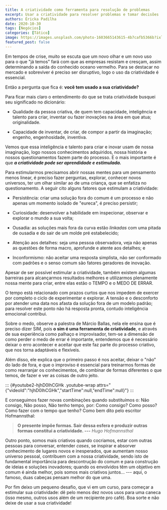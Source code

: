 ```yaml
---
title: A criatividade como ferramenta para resolução de problemas
excerpt: Usar a criatividade para resolver problemas e tomar decisões
authors: Éricka Padilha
date: 2020-10-30
tags: [Negócios]
categories: [Tático]
image: https://images.unsplash.com/photo-1603665143615-4b7cafb5366b?ixlib=rb-1.2.1&ixid=eyJhcHBfaWQiOjEyMDd9&auto=format&fit=crop&w=1500&q=80
featured_post: false
---
```


Em tempos de crise, muito se escuta que um novo olhar e um novo uso para
o que "já temos" fará com que as empresas resistam e cresçam, assim
determinando a saída do conhecido oceano vermelho. Para se destacar no
mercado e sobreviver é preciso ser disruptivo, logo o uso da
criatividade é essencial.

Então a pergunta que fica é: **você tem usado a sua criatividade?**

Para ficar mais claro o entendimento do que se trata criatividade
busquei seu significado no dicionário:

-   Qualidade da pessoa criativa, de quem tem capacidade, inteligência e
    talento para criar, inventar ou fazer inovações na área em que atua;
    originalidade.

-   Capacidade de inventar, de criar, de compor a partir da imaginação;
    engenho, engenhosidade, inventiva.

Vemos que essa inteligência e talento para criar e inovar usam de nossa
imaginação, logo nossos conhecimentos adquiridos, nossa história e
nossos questionamentos fazem parte do processo. E o mais importante é
que ***a criatividade pode ser aprendidade e estimulada.***

Para estimularmos precisamos abrir nossas mentes para um pensamento
menos linear, é preciso fazer perguntas, explorar, conhecer novos
universos, ter um olhar similar ao de uma criança, que se enfatiza no
questionamento. A seguir cito alguns fatores que estimulam a
criatividade:

-   Persistência: criar uma solução fora do comum é um processo e não
    apenas um momento isolado de "eureca", é preciso persistir;

-   Curiosidade: desenvolver a habilidade em inspecionar, observar e
    explorar o mundo a sua volta;

-   Ousadia: as soluções mais fora da curva estão *linkadas* com uma
    pitada de ousadia e do sair de um molde pré estabelecido;

-   Atenção aos detalhes: seja uma pessoa observadora, veja não apenas
    as questões de forma macro, aprofunde e atente aos detalhes; e

-   Inconformismo: não aceitar uma resposta simplista, não ser
    conformado com padrões e o senso comum são fatores geradores de
    inovação.

Apesar de ser possível estimular a criatividade, também existem algumas
barreiras para alcançarmos resultados melhores e utilizarmos plenamente
nossa mente para criar, entre elas estão o TEMPO e o MEDO DE ERRAR.

O tempo está relacionado com prazos curtos que nos impedem de exercer
por completo o ciclo de experimentar e explorar. A tensão e o
desconforto por atender uma data nos afasta da solução fora de um modelo
padrão; para resolver este ponto não há resposta pronta, contudo
inteligência emocional contribui.

Sobre o medo, observe a palestra de Márcio Ballas, nela ele ensina que é
preciso dizer SIM, pois **o sim é uma ferramenta de criatividade**, e
através de sua experiência como palhaço e improvisador, tem-se a
dimensão de como perder o medo de errar é importante, entendemos que é
necessário deixar o erro acontecer e aceitar que este faz parte do
processo criativo, que nos torna adaptáveis e flexíveis.

Além disso, ele explica que o primeiro passo é nos aceitar, deixar o
"não" do lado de fora, e que o improviso é essencial para treinarmos
formas de como rearranjar os conhecimentos, de combinar de formas
diferentes o que temos, de fazer e ver as coisas de outro jeito.

::: {#youtube2-hjhD0lhCGHk .youtube-wrap attrs="{\"videoId\":\"hjhD0lhCGHk\",\"startTime\":null,\"endTime\":null}"}
:::

E conseguimos fazer novas combinações quando substituímos o: Não
consigo, Não posso, Não tenho tempo, por: Como consigo? Como posso? Como
fazer com o tempo que tenho? Como bem dito pelo escritor Hofmannsthal:

> **O presente impõe formas. Sair dessa esfera e produzir outras formas
> constitui a criatividade. ---** *Hugo Hofmannsthal*

Outro ponto, somos mais criativos quando cocriamos, estar com outras
pessoas para conversar, entender *cases*, se inspirar e absorver
conhecimento de lugares novos e inesperados, que aumentam nosso universo
pessoal, contribuem com a nossa criatividade, sendo isto de fundamental
importãncia para descontrução do comum e para construção de ideias e
soluções inovadores; quando os envolvidos têm um objetivo em comum é
ainda melhor, pois somos mais criativos juntos... --- aqui, o famoso,
duas cabeças pensam melhor do que uma.

Por fim deixo um pequeno desafio, que vi em um curso, para começar a
estimular sua criatividade: dê pelo menos dez novos usos para uma caneca
(isso mesmo, outros usos além de um recipiente pro café). Boa sorte e
não deixe de usar a sua criatividade!